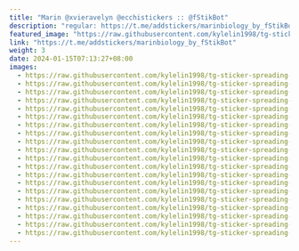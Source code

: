 ```yaml
---
title: "Marin @xvieravelyn @ecchistickers :: @fStikBot"
description: "regular: https://t.me/addstickers/marinbiology_by_fStikBot"
featured_image: "https://raw.githubusercontent.com/kylelin1998/tg-sticker-spreading-worldwide-images/main/img/d24f9cc2-1f67-4d45-896b-4333289bc53c.jpg"
link: "https://t.me/addstickers/marinbiology_by_fStikBot"
weight: 3
date: 2024-01-15T07:13:27+08:00
images:
  - https://raw.githubusercontent.com/kylelin1998/tg-sticker-spreading-worldwide-images/main/img/d24f9cc2-1f67-4d45-896b-4333289bc53c.jpg
  - https://raw.githubusercontent.com/kylelin1998/tg-sticker-spreading-worldwide-images/main/img/8a54d7cb-a018-4c3f-8f80-a643dc19ba67.jpg
  - https://raw.githubusercontent.com/kylelin1998/tg-sticker-spreading-worldwide-images/main/img/1bf24420-6215-46f8-aac6-8d96b9a73083.jpg
  - https://raw.githubusercontent.com/kylelin1998/tg-sticker-spreading-worldwide-images/main/img/41631465-62a6-4ab9-bab4-ee3c190d3687.jpg
  - https://raw.githubusercontent.com/kylelin1998/tg-sticker-spreading-worldwide-images/main/img/39a90475-82a9-49ff-9684-22f57859f450.jpg
  - https://raw.githubusercontent.com/kylelin1998/tg-sticker-spreading-worldwide-images/main/img/f4513dda-050b-4095-86fe-6a0e7169e112.jpg
  - https://raw.githubusercontent.com/kylelin1998/tg-sticker-spreading-worldwide-images/main/img/ea658e42-974f-4227-9cfa-b050fbffb2a7.jpg
  - https://raw.githubusercontent.com/kylelin1998/tg-sticker-spreading-worldwide-images/main/img/ade3a6f4-1117-4d27-a210-bb6cab8a4b9c.jpg
  - https://raw.githubusercontent.com/kylelin1998/tg-sticker-spreading-worldwide-images/main/img/6cf3374c-d66a-46f8-a6c7-0dd7eba00177.jpg
  - https://raw.githubusercontent.com/kylelin1998/tg-sticker-spreading-worldwide-images/main/img/881c8d3b-62e9-4b13-9665-f26bc47bb089.jpg
  - https://raw.githubusercontent.com/kylelin1998/tg-sticker-spreading-worldwide-images/main/img/2b413ac7-57cf-459b-8014-3ffd00714ee8.jpg
  - https://raw.githubusercontent.com/kylelin1998/tg-sticker-spreading-worldwide-images/main/img/835807ab-3096-4c17-a0fb-b13588a05c64.jpg
  - https://raw.githubusercontent.com/kylelin1998/tg-sticker-spreading-worldwide-images/main/img/89615adf-4895-4537-8819-6433a4d72628.jpg
  - https://raw.githubusercontent.com/kylelin1998/tg-sticker-spreading-worldwide-images/main/img/e7b5d837-fdca-4caa-8b63-b742440cad93.jpg
  - https://raw.githubusercontent.com/kylelin1998/tg-sticker-spreading-worldwide-images/main/img/bdde6ef8-2fbb-47cd-8a66-63902da9d580.jpg
  - https://raw.githubusercontent.com/kylelin1998/tg-sticker-spreading-worldwide-images/main/img/d87e724b-09bd-45c9-bf79-8d776d773bee.jpg
  - https://raw.githubusercontent.com/kylelin1998/tg-sticker-spreading-worldwide-images/main/img/a954c730-9330-4968-92d1-9a2398ad1c4f.jpg
  - https://raw.githubusercontent.com/kylelin1998/tg-sticker-spreading-worldwide-images/main/img/2deea73e-8cc8-4e42-a2c1-5e94bb77e137.jpg
  - https://raw.githubusercontent.com/kylelin1998/tg-sticker-spreading-worldwide-images/main/img/ae34406f-7c44-4d5a-a60b-b6ffdf7d15db.jpg
  - https://raw.githubusercontent.com/kylelin1998/tg-sticker-spreading-worldwide-images/main/img/10bd7dfe-5a2a-44b4-92de-b89bba6c5760.jpg
---
```

